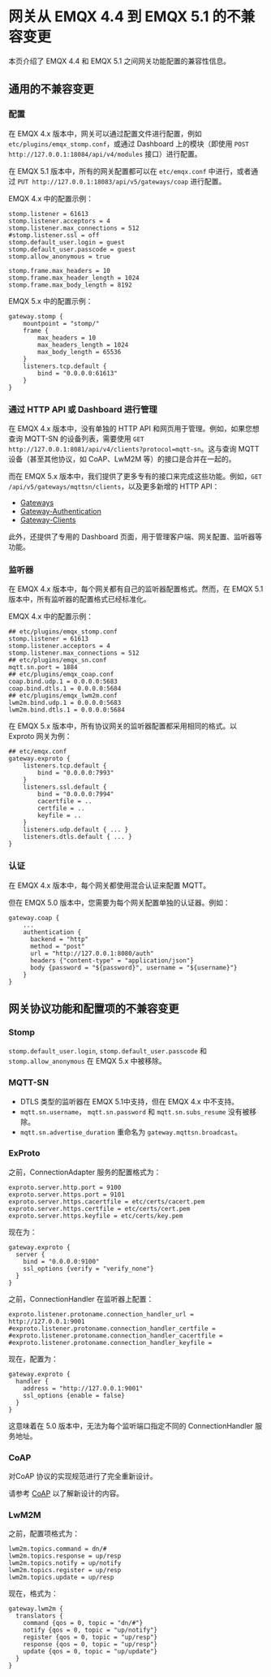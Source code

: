 # 网关从 EMQX 4.4 到 EMQX 5.1 的不兼容变更

本页介绍了 EMQX 4.4 和 EMQX 5.1 之间网关功能配置的兼容性信息。

## 通用的不兼容变更

### 配置

在 EMQX 4.x 版本中，网关可以通过配置文件进行配置，例如 `etc/plugins/emqx_stomp.conf`，或通过 Dashboard 上的模块（即使用 `POST http://127.0.0.1:18084/api/v4/modules` 接口）进行配置。

在 EMQX 5.1 版本中，所有的网关配置都可以在 `etc/emqx.conf` 中进行，或者通过 `PUT http://127.0.0.1:18083/api/v5/gateways/coap` 进行配置。

EMQX 4.x 中的配置示例：

```
stomp.listener = 61613
stomp.listener.acceptors = 4
stomp.listener.max_connections = 512
#stomp.listener.ssl = off
stomp.default_user.login = guest
stomp.default_user.passcode = guest
stomp.allow_anonymous = true

stomp.frame.max_headers = 10
stomp.frame.max_header_length = 1024
stomp.frame.max_body_length = 8192
```

EMQX 5.x 中的配置示例：

```
gateway.stomp {
    mountpoint = "stomp/"
    frame {
        max_headers = 10
        max_headers_length = 1024
        max_body_length = 65536
    }
    listeners.tcp.default {
        bind = "0.0.0.0:61613"
    }
}
```

### 通过 HTTP API 或 Dashboard 进行管理

在 EMQX 4.x 版本中，没有单独的 HTTP API 和网页用于管理。例如，如果您想查询 MQTT-SN 的设备列表，需要使用 `GET http://127.0.0.1:8081/api/v4/clients?protocol=mqtt-sn`。这与查询 MQTT 设备（甚至其他协议，如 CoAP、LwM2M 等）的接口是合并在一起的。

而在 EMQX 5.x 版本中，我们提供了更多专有的接口来完成这些功能。例如，`GET /api/v5/gateways/mqttsn/clients`，以及更多新增的 HTTP API：

- [Gateways](https://docs.emqx.com/zh/emqx/v5.0/admin/api-docs.html#tag/Gateways)
- [Gateway-Authentication](https://docs.emqx.com/zh/emqx/v5.0/admin/api-docs.html#tag/Gateway-Authentication)
- [Gateway-Clients](https://docs.emqx.com/zh/emqx/v5.0/admin/api-docs.html#tag/Gateway-Clients)

此外，还提供了专用的 Dashboard 页面，用于管理客户端、网关配置、监听器等功能。

### 监听器

在 EMQX 4.x 版本中，每个网关都有自己的监听器配置格式。然而，在 EMQX 5.1 版本中，所有监听器的配置格式已经标准化。

EMQX 4.x 中的配置示例：

```
## etc/plugins/emqx_stomp.conf
stomp.listener = 61613
stomp.listener.acceptors = 4
stomp.listener.max_connections = 512
## etc/plugins/emqx_sn.conf
mqtt.sn.port = 1884
## etc/plugins/emqx_coap.conf
coap.bind.udp.1 = 0.0.0.0:5683
coap.bind.dtls.1 = 0.0.0.0:5684
## etc/plugins/emqx_lwm2m.conf
lwm2m.bind.udp.1 = 0.0.0.0:5683
lwm2m.bind.dtls.1 = 0.0.0.0:5684
```

在 EMQX 5.x 版本中，所有协议网关的监听器配置都采用相同的格式。以 Exproto 网关为例：

```
## etc/emqx.conf
gateway.exproto {
    listeners.tcp.default {
        bind = "0.0.0.0:7993"
    }
    listeners.ssl.default {
        bind = "0.0.0.0:7994"
        cacertfile = ..
        certfile = ..
        keyfile = ..
    }
    listeners.udp.default { ... }
    listeners.dtls.default { ... }
}
```

### 认证

在 EMQX 4.x 版本中，每个网关都使用混合认证来配置 MQTT。

但在 EMQX 5.0 版本中，您需要为每个网关配置单独的认证器。例如：

```
gateway.coap {
    ...
    authentication {
      backend = "http"
      method = "post"
      url = "http://127.0.0.1:8080/auth"
      headers {"content-type" = "application/json"}
      body {password = "${password}", username = "${username}"}
    }
}
```

## 网关协议功能和配置项的不兼容变更

### Stomp

`stomp.default_user.login`, `stomp.default_user.passcode` 和 `stomp.allow_anonymous` 在 EMQX 5.x 中被移除。

### MQTT-SN

- DTLS 类型的监听器在 EMQX 5.1中支持，但在 EMQX 4.x 中不支持。
- `mqtt.sn.username`， `mqtt.sn.password` 和 `mqtt.sn.subs_resume` 没有被移除。
- `mqtt.sn.advertise_duration` 重命名为 `gateway.mqttsn.broadcast`。

### ExProto

之前，ConnectionAdapter 服务的配置格式为：

```
exproto.server.http.port = 9100
exproto.server.https.port = 9101
exproto.server.https.cacertfile = etc/certs/cacert.pem
exproto.server.https.certfile = etc/certs/cert.pem
exproto.server.https.keyfile = etc/certs/key.pem
```

现在为：

```
gateway.exproto {
  server {
    bind = "0.0.0.0:9100"
    ssl_options {verify = "verify_none"}
  }
}
```

之前，ConnectionHandler 在监听器上配置：

```
exproto.listener.protoname.connection_handler_url = http://127.0.0.1:9001
#exproto.listener.protoname.connection_handler_certfile =
#exproto.listener.protoname.connection_handler_cacertfile =
#exproto.listener.protoname.connection_handler_keyfile =
```

现在，配置为：

```
gateway.exproto {
  handler {
    address = "http://127.0.0.1:9001"
    ssl_options {enable = false}
  }
}
```

这意味着在 5.0 版本中，无法为每个监听端口指定不同的 ConnectionHandler 服务地址。

### CoAP

对CoAP 协议的实现规范进行了完全重新设计。

请参考 [CoAP](../gateway/coap.md) 以了解新设计的内容。

### LwM2M

之前，配置项格式为：

```
lwm2m.topics.command = dn/#
lwm2m.topics.response = up/resp
lwm2m.topics.notify = up/notify
lwm2m.topics.register = up/resp
lwm2m.topics.update = up/resp
```

现在，格式为：

```
gateway.lwm2m {
  translators {
    command {qos = 0, topic = "dn/#"}
    notify {qos = 0, topic = "up/notify"}
    register {qos = 0, topic = "up/resp"}
    response {qos = 0, topic = "up/resp"}
    update {qos = 0, topic = "up/update"}
  }
}
```